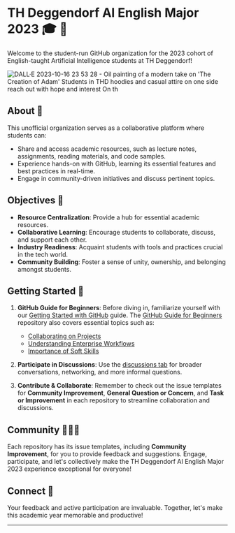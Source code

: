 # TH Deggendorf AI English Major 2023 :mortar_board: :robot:

Welcome to the student-run GitHub organization for the 2023 cohort of English-taught Artificial Intelligence students at TH Deggendorf!

![DALL·E 2023-10-16 23 53 28 - Oil painting of a modern take on 'The Creation of Adam'  Students in THD hoodies and casual attire on one side reach out with hope and interest  On th](https://github.com/THD-AI-2023/.github/assets/66517969/1420dfd5-b426-4b9e-a27f-a99812c82088)

## About :book:

This unofficial organization serves as a collaborative platform where students can:

- Share and access academic resources, such as lecture notes, assignments, reading materials, and code samples.
- Experience hands-on with GitHub, learning its essential features and best practices in real-time.
- Engage in community-driven initiatives and discuss pertinent topics.

## Objectives :dart:

- **Resource Centralization**: Provide a hub for essential academic resources.
- **Collaborative Learning**: Encourage students to collaborate, discuss, and support each other.
- **Industry Readiness**: Acquaint students with tools and practices crucial in the tech world.
- **Community Building**: Foster a sense of unity, ownership, and belonging amongst students.

## Getting Started :rocket:

1. **GitHub Guide for Beginners**: Before diving in, familiarize yourself with our [Getting Started with GitHub](https://github.com/THD-AI-2023/GitHub-Guide-for-Beginners/blob/main/Getting-Started-with-GitHub.md) guide. The [GitHub Guide for Beginners](https://github.com/THD-AI-2023/GitHub-Guide-for-Beginners) repository also covers essential topics such as:
   - [Collaborating on Projects](https://github.com/THD-AI-2023/GitHub-Guide-for-Beginners/blob/main/Collaborating-on-Projects.md)
   - [Understanding Enterprise Workflows](https://github.com/THD-AI-2023/GitHub-Guide-for-Beginners/blob/main/Understanding-Enterprise-Workflows.md)
   - [Importance of Soft Skills](https://github.com/THD-AI-2023/GitHub-Guide-for-Beginners/blob/main/Importance-of-Soft-Skills.md)
   
2. **Participate in Discussions**: Use the [discussions tab](https://github.com/THD-AI-2023/.github/discussions) for broader conversations, networking, and more informal questions.
   
3. **Contribute & Collaborate**: Remember to check out the issue templates for **Community Improvement**, **General Question or Concern**, and **Task or Improvement** in each repository to streamline collaboration and discussions.

## Community :people_holding_hands:

Each repository has its issue templates, including **Community Improvement**, for you to provide feedback and suggestions. Engage, participate, and let's collectively make the TH Deggendorf AI English Major 2023 experience exceptional for everyone!

## Connect :handshake:

Your feedback and active participation are invaluable. Together, let's make this academic year memorable and productive!

---
